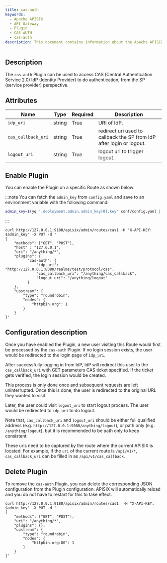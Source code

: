 ```yaml
---
title: cas-auth
keywords:
  - Apache APISIX
  - API Gateway
  - Plugin
  - CAS AUTH
  - cas-auth
description: This document contains information about the Apache APISIX cas-auth Plugin.
---
```


<!--
#
# Licensed to the Apache Software Foundation (ASF) under one or more
# contributor license agreements.  See the NOTICE file distributed with
# this work for additional information regarding copyright ownership.
# The ASF licenses this file to You under the Apache License, Version 2.0
# (the "License"); you may not use this file except in compliance with
# the License.  You may obtain a copy of the License at
#
#     http://www.apache.org/licenses/LICENSE-2.0
#
# Unless required by applicable law or agreed to in writing, software
# distributed under the License is distributed on an "AS IS" BASIS,
# WITHOUT WARRANTIES OR CONDITIONS OF ANY KIND, either express or implied.
# See the License for the specific language governing permissions and
# limitations under the License.
#
-->

## Description

The `cas-auth` Plugin can be used to access CAS (Central Authentication Service 2.0) IdP (Identity Provider)
to do authentication, from the SP (service provider) perspective.

## Attributes

| Name      | Type | Required      | Description |
| ----------- | ----------- | ----------- | ----------- |
| `idp_uri`      | string       | True      | URI of IdP.       |
| `cas_callback_uri`      | string       | True      | redirect uri used to callback the SP from IdP after login or logout.       |
| `logout_uri`      | string       | True      | logout uri to trigger logout.       |

## Enable Plugin

You can enable the Plugin on a specific Route as shown below:

:::note
You can fetch the `admin_key` from `config.yaml` and save to an environment variable with the following command:

```bash
admin_key=$(yq '.deployment.admin.admin_key[0].key' conf/config.yaml | sed 's/"//g')
```

:::

```shell
curl http://127.0.0.1:9180/apisix/admin/routes/cas1 -H "X-API-KEY: $admin_key" -X PUT -d '
{
    "methods": ["GET", "POST"],
    "host" : "127.0.0.1",
    "uri": "/anything/*",
    "plugins": {
          "cas-auth": {
              "idp_uri": "http://127.0.0.1:8080/realms/test/protocol/cas",
              "cas_callback_uri": "/anything/cas_callback",
              "logout_uri": "/anything/logout"
          }
    },
    "upstream": {
        "type": "roundrobin",
        "nodes": {
            "httpbin.org": 1
        }
    }
}'

```

## Configuration description

Once you have enabled the Plugin, a new user visiting this Route would first be processed by the `cas-auth` Plugin.
If no login session exists, the user would be redirected to the login page of `idp_uri`.

After successfully logging in from IdP, IdP will redirect this user to the `cas_callback_uri` with
GET parameters CAS ticket specified. If the ticket gets verified, the login session would be created.

This process is only done once and subsequent requests are left uninterrupted.
Once this is done, the user is redirected to the original URL they wanted to visit.

Later, the user could visit `logout_uri` to start logout process. The user would be redirected to `idp_uri` to do logout.

Note that, `cas_callback_uri` and `logout_uri` should be
either full qualified address (e.g. `http://127.0.0.1:9080/anything/logout`),
or path only (e.g. `/anything/logout`), but it is recommended to be path only to keep consistent.

These uris need to be captured by the route where the current APISIX is located.
For example, if the `uri` of the current route is `/api/v1/*`, `cas_callback_uri` can be filled in as `/api/v1/cas_callback`.

## Delete Plugin

To remove the `cas-auth` Plugin, you can delete the corresponding JSON configuration from the Plugin configuration. APISIX will automatically reload and you do not have to restart for this to take effect.

```shell
curl http://127.0.0.1:9180/apisix/admin/routes/cas1  -H "X-API-KEY: $admin_key" -X PUT -d '
{
    "methods": ["GET", "POST"],
    "uri": "/anything/*",
    "plugins": {},
    "upstream": {
        "type": "roundrobin",
        "nodes": {
            "httpbin.org:80": 1
        }
    }
}'
```
